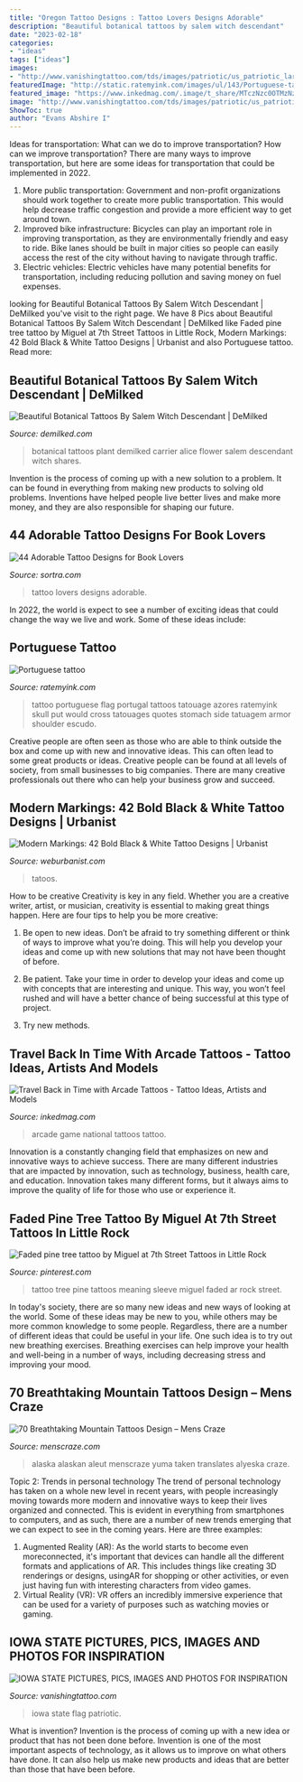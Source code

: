 ```yaml
---
title: "Oregon Tattoo Designs : Tattoo Lovers Designs Adorable"
description: "Beautiful botanical tattoos by salem witch descendant"
date: "2023-02-18"
categories:
- "ideas"
tags: ["ideas"]
images:
- "http://www.vanishingtattoo.com/tds/images/patriotic/us_patriotic_large/patriotic_iowa_001.jpg"
featuredImage: "http://static.ratemyink.com/images/ul/143/Portuguese-tattoo-tattoo-143327.jpeg"
featured_image: "https://www.inkedmag.com/.image/t_share/MTczNzc0OTMzNzk5NzQwOTg2/arcade-tattoos-fb.jpg"
image: "http://www.vanishingtattoo.com/tds/images/patriotic/us_patriotic_large/patriotic_iowa_001.jpg"
ShowToc: true
author: "Evans Abshire I"
---
```



Ideas for transportation: What can we do to improve transportation?
How can we improve transportation? 
There are many ways to improve transportation, but here are some ideas for transportation that could be implemented in 2022.

1. More public transportation: Government and non-profit organizations should work together to create more public transportation. This would help decrease traffic congestion and provide a more efficient way to get around town.
2. Improved bike infrastructure: Bicycles can play an important role in improving transportation, as they are environmentally friendly and easy to ride. Bike lanes should be built in major cities so people can easily access the rest of the city without having to navigate through traffic. 
3. Electric vehicles: Electric vehicles have many potential benefits for transportation, including reducing pollution and saving money on fuel expenses.

	

		
looking for Beautiful Botanical Tattoos By Salem Witch Descendant | DeMilked you've visit to the right page. We have 8 Pics about Beautiful Botanical Tattoos By Salem Witch Descendant | DeMilked like Faded pine tree tattoo by Miguel at 7th Street Tattoos in Little Rock, Modern Markings: 42 Bold Black &amp; White Tattoo Designs | Urbanist and also Portuguese tattoo. Read more:
		
    
## Beautiful Botanical Tattoos By Salem Witch Descendant | DeMilked

<img loading=lazy src="https://www.demilked.com/magazine/wp-content/uploads/2015/04/flower-plant-botanical-tattoos-alice-carrier-16.jpg" onerror="this.onerror=null;this.src='https://tse1.mm.bing.net/th?id=OIP.yZk5VXJmxRt0knF-rD2JxwHaLH&amp;pid=15.1';" alt="Beautiful Botanical Tattoos By Salem Witch Descendant | DeMilked">

_Source: demilked.com_

>botanical tattoos plant demilked carrier alice flower salem descendant witch shares. 

	

Invention is the process of coming up with a new solution to a problem. It can be found in everything from making new products to solving old problems. Inventions have helped people live better lives and make more money, and they are also responsible for shaping our future.

    
## 44 Adorable Tattoo Designs For Book Lovers

<img loading=lazy src="http://www.sortra.com/wp-content/uploads/2015/03/book-tattoos02.jpg" onerror="this.onerror=null;this.src='https://tse2.mm.bing.net/th?id=OIP.9_S0s8HHhGexL_IUEL-sJgHaJ3&amp;pid=15.1';" alt="44 Adorable Tattoo Designs for Book Lovers">

_Source: sortra.com_

>tattoo lovers designs adorable. 

	

In 2022, the world is expect to see a number of exciting ideas that could change the way we live and work. Some of these ideas include:

    
## Portuguese Tattoo

<img loading=lazy src="http://static.ratemyink.com/images/ul/143/Portuguese-tattoo-tattoo-143327.jpeg" onerror="this.onerror=null;this.src='https://tse3.mm.bing.net/th?id=OIP.h4dx0szhxEDxr-koDe2feAHaMY&amp;pid=15.1';" alt="Portuguese tattoo">

_Source: ratemyink.com_

>tattoo portuguese flag portugal tattoos tatouage azores ratemyink skull put would cross tatouages quotes stomach side tatuagem armor shoulder escudo. 

	

Creative people are often seen as those who are able to think outside the box and come up with new and innovative ideas. This can often lead to some great products or ideas. Creative people can be found at all levels of society, from small businesses to big companies. There are many creative professionals out there who can help your business grow and succeed.

    
## Modern Markings: 42 Bold Black &amp; White Tattoo Designs | Urbanist

<img loading=lazy src="https://weburbanist.com/wp-content/uploads/2017/01/geometric-tattoos-main-644x425.jpg" onerror="this.onerror=null;this.src='https://tse3.mm.bing.net/th?id=OIP.X5EAHzCQY3thiqPrRtg0IAHaE4&amp;pid=15.1';" alt="Modern Markings: 42 Bold Black &amp; White Tattoo Designs | Urbanist">

_Source: weburbanist.com_

>tatoos. 

	

How to be creative
Creativity is key in any field. Whether you are a creative writer, artist, or musician, creativity is essential to making great things happen. Here are four tips to help you be more creative:
1. Be open to new ideas. Don’t be afraid to try something different or think of ways to improve what you’re doing. This will help you develop your ideas and come up with new solutions that may not have been thought of before.

2. Be patient. Take your time in order to develop your ideas and come up with concepts that are interesting and unique. This way, you won’t feel rushed and will have a better chance of being successful at this type of project.

3. Try new methods.

    
## Travel Back In Time With Arcade Tattoos - Tattoo Ideas, Artists And Models

<img loading=lazy src="https://www.inkedmag.com/.image/t_share/MTczNzc0OTMzNzk5NzQwOTg2/arcade-tattoos-fb.jpg" onerror="this.onerror=null;this.src='https://tse2.mm.bing.net/th?id=OIP.qUwy_ZJDoI6QyQXiKNi5NgHaEK&amp;pid=15.1';" alt="Travel Back in Time with Arcade Tattoos - Tattoo Ideas, Artists and Models">

_Source: inkedmag.com_

>arcade game national tattoos tattoo. 

	

Innovation is a constantly changing field that emphasizes on new and innovative ways to achieve success. There are many different industries that are impacted by innovation, such as technology, business, health care, and education. Innovation takes many different forms, but it always aims to improve the quality of life for those who use or experience it.

    
## Faded Pine Tree Tattoo By Miguel At 7th Street Tattoos In Little Rock

<img loading=lazy src="https://i.pinimg.com/736x/69/c2/fc/69c2fca57ca18db24b9e8fe64c78ae9e--tattoo-pics-cool-tattoos.jpg" onerror="this.onerror=null;this.src='https://tse1.mm.bing.net/th?id=OIP.IGHmp2g57oPV2Jk31pVxpgHaJ4&amp;pid=15.1';" alt="Faded pine tree tattoo by Miguel at 7th Street Tattoos in Little Rock">

_Source: pinterest.com_

>tattoo tree pine tattoos meaning sleeve miguel faded ar rock street. 

	

In today's society, there are so many new ideas and new ways of looking at the world. Some of these ideas may be new to you, while others may be more common knowledge to some people. Regardless, there are a number of different ideas that could be useful in your life. One such idea is to try out new breathing exercises. Breathing exercises can help improve your health and well-being in a number of ways, including decreasing stress and improving your mood.

    
## 70 Breathtaking Mountain Tattoos Design – Mens Craze

<img loading=lazy src="https://www.menscraze.com/wp-content/uploads/2016/07/65-alaska-mountain-tattoo.jpg" onerror="this.onerror=null;this.src='https://tse4.mm.bing.net/th?id=OIP.C0zLlZ_quRyXZ6ghFk4kzQHaJ4&amp;pid=15.1';" alt="70 Breathtaking Mountain Tattoos Design – Mens Craze">

_Source: menscraze.com_

>alaska alaskan aleut menscraze yuma taken translates alyeska craze. 

	

Topic 2: Trends in personal technology
The trend of personal technology has taken on a whole new level in recent years, with people increasingly moving towards more modern and innovative ways to keep their lives organized and connected. This is evident in everything from smartphones to computers, and as such, there are a number of new trends emerging that we can expect to see in the coming years. Here are three examples: 
1) Augmented Reality (AR): As the world starts to become even moreconnected, it's important that devices can handle all the different formats and applications of AR. This includes things like creating 3D renderings or designs, usingAR for shopping or other activities, or even just having fun with interesting characters from video games. 
2) Virtual Reality (VR): VR offers an incredibly immersive experience that can be used for a variety of purposes such as watching movies or gaming.

    
## IOWA STATE PICTURES, PICS, IMAGES AND PHOTOS FOR INSPIRATION

<img loading=lazy src="http://www.vanishingtattoo.com/tds/images/patriotic/us_patriotic_large/patriotic_iowa_001.jpg" onerror="this.onerror=null;this.src='https://tse3.mm.bing.net/th?id=OIP.shG0JNoYc3Eq_T9KOu9JkAHaKX&amp;pid=15.1';" alt="IOWA STATE PICTURES, PICS, IMAGES AND PHOTOS FOR INSPIRATION">

_Source: vanishingtattoo.com_

>iowa state flag patriotic. 

	

What is invention?
Invention is the process of coming up with a new idea or product that has not been done before. Invention is one of the most important aspects of technology, as it allows us to improve on what others have done. It can also help us make new products and ideas that are better than those that have been before.

